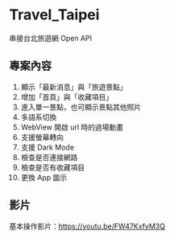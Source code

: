 # Travel_Taipei
串接台北旅遊網 Open API
## 專案內容
1. 顯示「最新消息」與「旅遊景點」
2. 增加「首頁」與「收藏項目」
3. 進入單一景點，也可顯示景點其他照片
4. 多語系切換
5. WebView 開啟 url 時的過場動畫
6. 支援螢幕轉向
7. 支援 Dark Mode
8. 檢查是否連接網路
9. 檢查是否有收藏項目
10. 更換 App 圖示
## 影片
基本操作影片：<https://youtu.be/FW47KxfyM3Q>
